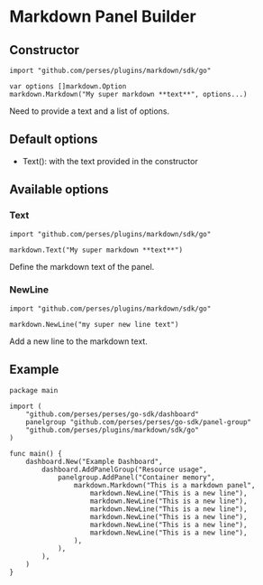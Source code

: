 # Markdown Panel Builder

## Constructor

```golang
import "github.com/perses/plugins/markdown/sdk/go"

var options []markdown.Option
markdown.Markdown("My super markdown **text**", options...)
```

Need to provide a text and a list of options.

## Default options

- Text(): with the text provided in the constructor

## Available options

### Text

```golang
import "github.com/perses/plugins/markdown/sdk/go"

markdown.Text("My super markdown **text**")
```

Define the markdown text of the panel.

### NewLine

```golang
import "github.com/perses/plugins/markdown/sdk/go"

markdown.NewLine("my super new line text")
```

Add a new line to the markdown text.

## Example

```golang
package main

import (
	"github.com/perses/perses/go-sdk/dashboard"
	panelgroup "github.com/perses/perses/go-sdk/panel-group"
	"github.com/perses/plugins/markdown/sdk/go"
)

func main() {
	dashboard.New("Example Dashboard",
		dashboard.AddPanelGroup("Resource usage",
			panelgroup.AddPanel("Container memory",
				markdown.Markdown("This is a markdown panel",
					markdown.NewLine("This is a new line"),
					markdown.NewLine("This is a new line"),
					markdown.NewLine("This is a new line"),
					markdown.NewLine("This is a new line"),
					markdown.NewLine("This is a new line"),
					markdown.NewLine("This is a new line"),
				),
			),
		),
	)
}
```
